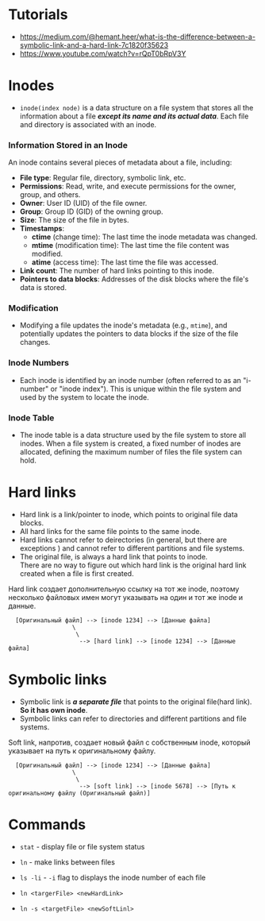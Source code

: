 # Tutorials
- https://medium.com/@hemant.heer/what-is-the-difference-between-a-symbolic-link-and-a-hard-link-7c1820f35623
- https://www.youtube.com/watch?v=rQpT0bRpV3Y

# Inodes

- `inode(index node)` is a data structure on a file system that stores all the information about a file __*except its name and its actual data*__. Each file and directory is associated with an inode.

### Information Stored in an Inode

An inode contains several pieces of metadata about a file, including:

- **File type**: Regular file, directory, symbolic link, etc.
- **Permissions**: Read, write, and execute permissions for the owner, group, and others.
- **Owner**: User ID (UID) of the file owner.
- **Group**: Group ID (GID) of the owning group.
- **Size**: The size of the file in bytes.
- **Timestamps**: 
  - **ctime** (change time): The last time the inode metadata was changed.
  - **mtime** (modification time): The last time the file content was modified.
  - **atime** (access time): The last time the file was accessed.
- **Link count**: The number of hard links pointing to this inode.
- **Pointers to data blocks**: Addresses of the disk blocks where the file's data is stored.

### Modification
- Modifying a file updates the inode's metadata (e.g., `mtime`), and potentially updates the pointers to data blocks if the size of the file changes.

### Inode Numbers
- Each inode is identified by an inode number (often referred to as an "i-number" or "inode index"). This is unique within the file system and used by the system to locate the inode.

### Inode Table
- The inode table is a data structure used by the file system to store all inodes. When a file system is created, a fixed number of inodes are allocated, defining the maximum number of files the file system can hold.

# Hard links
  - Hard link is a link/pointer to inode, which points to original file data blocks.
  - All hard links for the same file points to the same inode.
  - Hard links cannot refer to deirectories (in general, but there are exceptions ) and cannot refer to different partitions and file systems.
  - The original file, is always a hard link that points to inode.\
    There are no way to figure out which hard link is the original hard link created when a file is first created.

Hard link создает дополнительную ссылку на тот же inode, поэтому несколько файловых имен могут указывать на один и тот же inode и данные.

```
  [Оригинальный файл] --> [inode 1234] --> [Данные файла]
                  \
                   \
                    --> [hard link] --> [inode 1234] --> [Данные файла]
```
 
# Symbolic links
- Symbolic link is __*a separate file*__ that points to the original file(hard link). __So it has own inode__.
- Symbolic links can refer to directories and different partitions and file systems.

Soft link, напротив, создает новый файл с собственным inode, который указывает на путь к оригинальному файлу.

```
  [Оригинальный файл] --> [inode 1234] --> [Данные файла]
                  \
                   \
                    --> [soft link] --> [inode 5678] --> [Путь к оригинальному файлу (Оригинальный файл)]
```

# Commands

- `stat` - display file or file system status
- `ln` - make links between files
- `ls -li` -  `-i` flag to displays the inode number of each file

- `ln <targerFile> <newHardLink>`
- `ln -s <targetFile> <newSoftLinl>`
